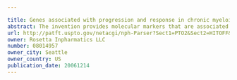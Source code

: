 ```yaml
---

title: Genes associated with progression and response in chronic myeloid leukemia and uses thereof
abstract: The invention provides molecular markers that are associated with the progression of chronic myeloid leukemia (CML), and methods and computer systems for monitoring the progression of CML in a patient based on measurements of these molecular markers. The present invention also provides CML target genes, and methods and compositions for treating CML patients by modulating the expression or activity of these CML target genes and/or their encoded proteins. The invention also provides genes that are associated with resistance to imatinib mesylate (Gleevec™) treatment in CML patients, and methods and compositions for determining the responsiveness of a CML patient to imatinib mesylate treatment based on measurements of these genes and/or their encoded proteins. The invention also provides methods and compositions for enhancing the effect of Gleevec™ by modulating the expression or activity of these genes and/or their encoded proteins.
url: http://patft.uspto.gov/netacgi/nph-Parser?Sect1=PTO2&Sect2=HITOFF&p=1&u=%2Fnetahtml%2FPTO%2Fsearch-adv.htm&r=1&f=G&l=50&d=PALL&S1=08014957&OS=08014957&RS=08014957
owner: Rosetta Inpharmatics LLC
number: 08014957
owner_city: Seattle
owner_country: US
publication_date: 20061214
---
```

